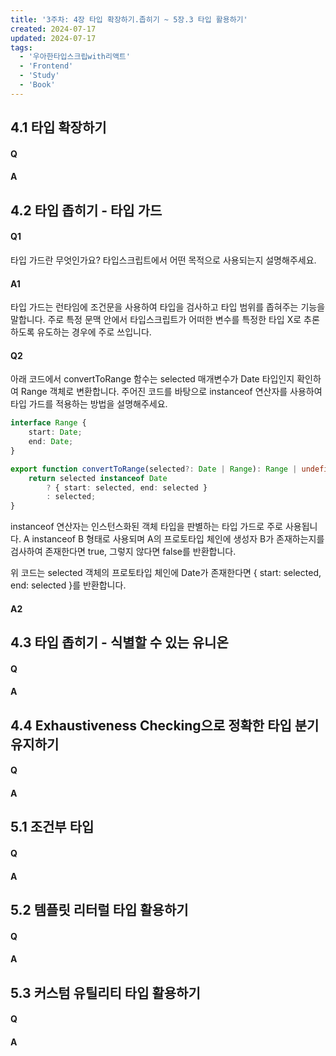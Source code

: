 ```yaml
---
title: '3주차: 4장 타입 확장하기.좁히기 ~ 5장.3 타입 활용하기'
created: 2024-07-17
updated: 2024-07-17
tags:
  - '우아한타입스크립with리액트'
  - 'Frontend'
  - 'Study'
  - 'Book'
---
```


## 4.1 타입 확장하기

#### Q

#### A

## 4.2 타입 좁히기 - 타입 가드

#### Q1 
타입 가드란 무엇인가요? 타입스크립트에서 어떤 목적으로 사용되는지 설명해주세요.

#### A1
타입 가드는 런타임에 조건문을 사용하여 타입을 검사하고 타입 범위를 좁혀주는 기능을 말합니다.
주로 특정 문맥 안에서 타입스크립트가 어떠한 변수를 특정한 타입 X로 추론하도록 유도하는 경우에 주로 쓰입니다.

#### Q2 
아래 코드에서 convertToRange 함수는 selected 매개변수가 Date 타입인지 확인하여 Range 객체로 변환합니다. 주어진 코드를 바탕으로 instanceof 연산자를 사용하여 타입 가드를 적용하는 방법을 설명해주세요.

```typescript
interface Range {
    start: Date;
    end: Date;
}

export function convertToRange(selected?: Date | Range): Range | undefined {
    return selected instanceof Date
        ? { start: selected, end: selected }
        : selected;
}
```

instanceof 연산자는 인스턴스화된 객체 타입을 판별하는 타입 가드로 주로 사용됩니다. 
A instanceof B 형태로 사용되며 A의 프로토타입 체인에 생성자 B가 존재하는지를 검사하여 존재한다면 true, 그렇지 않다면 false를 반환합니다.

위 코드는 selected 객체의 프로토타입 체인에 Date가 존재한다면 { start: selected, end: selected }를 반환합니다.

#### A2

## 4.3 타입 좁히기 - 식별할 수 있는 유니온

#### Q

#### A

## 4.4 Exhaustiveness Checking으로 정확한 타입 분기 유지하기

#### Q

#### A

## 5.1 조건부 타입

#### Q

#### A

## 5.2 템플릿 리터럴 타입 활용하기

#### Q

#### A

## 5.3 커스텀 유틸리티 타입 활용하기

#### Q

#### A
